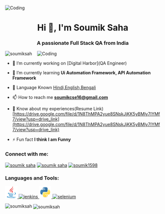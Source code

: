 <img align="center" alt="Coding" width="1070" src="https://camo.githubusercontent.com/7eb44783ce417ae7261fbcea3b9aa6a71a281326b36e62becd958a685e3b3ab0/68747470733a2f2f6d69726f2e6d656469756d2e636f6d2f6d61782f3634302f312a6c684f617833635a4154475a774568473075545952412e676966">
<h1 align="center">Hi 👋, I'm Soumik Saha</h1>
<h3 align="center">A passionate Full Stack QA from India</h3>
<img align="right" alt="Coding" width="400" src="https://cdn.dribbble.com/users/1162077/screenshots/3848914/programmer.gif">

<p align="left"> <img src="https://komarev.com/ghpvc/?username=soumiksah&label=Profile%20views&color=0e75b6&style=flat" alt="soumiksah" /> </p>

- 🔭 I’m currently working on [Digital Harbor](QA Engineer)

- 🌱 I’m currently learning **Ui Automation Framework, API Automation Framework**

- 📝 Language Known [Hindi,English,Bengali](Hindi,English,Bengali)

- 📫 How to reach me **soumikcse16@gmail.com**

- 📄 Know about my experiences(Resume Link) [https://drive.google.com/file/d/1N8ThMPA2yue8SNskJjKK5yBMly7IYMf7/view?usp=drive_link](https://drive.google.com/file/d/1N8ThMPA2yue8SNskJjKK5yBMly7IYMf7/view?usp=drive_link)

- ⚡ Fun fact **I think I am Funny**

<h3 align="left">Connect with me:</h3>
<p align="left">
<a href="https://linkedin.com/in/soumik saha" target="blank"><img align="center" src="https://raw.githubusercontent.com/rahuldkjain/github-profile-readme-generator/master/src/images/icons/Social/linked-in-alt.svg" alt="soumik saha" height="30" width="40" /></a>
<a href="https://fb.com/soumik saha" target="blank"><img align="center" src="https://raw.githubusercontent.com/rahuldkjain/github-profile-readme-generator/master/src/images/icons/Social/facebook.svg" alt="soumik saha" height="30" width="40" /></a>
<a href="https://instagram.com/soumik1598" target="blank"><img align="center" src="https://raw.githubusercontent.com/rahuldkjain/github-profile-readme-generator/master/src/images/icons/Social/instagram.svg" alt="soumik1598" height="30" width="40" /></a>
</p>

<h3 align="left">Languages and Tools:</h3>
<p align="left"> <a href="https://www.java.com" target="_blank" rel="noreferrer"> <img src="https://raw.githubusercontent.com/devicons/devicon/master/icons/java/java-original.svg" alt="java" width="40" height="40"/> </a> <a href="https://www.jenkins.io" target="_blank" rel="noreferrer"> <img src="https://www.vectorlogo.zone/logos/jenkins/jenkins-icon.svg" alt="jenkins" width="40" height="40"/> </a> <a href="https://www.python.org" target="_blank" rel="noreferrer"> <img src="https://raw.githubusercontent.com/devicons/devicon/master/icons/python/python-original.svg" alt="python" width="40" height="40"/> </a> <a href="https://www.selenium.dev" target="_blank" rel="noreferrer"> <img src="https://raw.githubusercontent.com/detain/svg-logos/780f25886640cef088af994181646db2f6b1a3f8/svg/selenium-logo.svg" alt="selenium" width="40" height="40"/> </a> </p>

<p><img align="left" src="https://github-readme-stats.vercel.app/api/top-langs?username=soumiksah&show_icons=true&locale=en&layout=compact" alt="soumiksah" /></p>

<p>&nbsp;<img align="center" src="https://github-readme-stats.vercel.app/api?username=soumiksah&show_icons=true&locale=en" alt="soumiksah" /></p>

